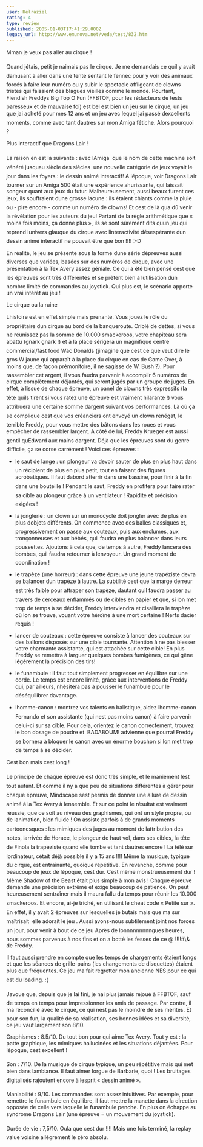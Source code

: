 ```yaml
---
user: Helraziel
rating: 4
type: review
published: 2005-01-03T17:41:29.000Z
legacy_url: http://www.emunova.net/veda/test/832.htm
---
```

Mman je veux pas aller au cirque !  

  

Quand jétais, petit je naimais pas le cirque. Je me demandais ce quil y avait damusant à aller dans une tente sentant le fennec pour y voir des animaux forcés à faire leur numéro ou y subir le spectacle affligeant de clowns tristes qui faisaient des blagues vieilles comme le monde. Pourtant, Fiendish Freddys Big Top O Fun (FFBTOF, pour les rédacteurs de tests paresseux et de mauvaise foi) est bel est bien un jeu sur le cirque, un jeu que jai acheté pour mes 12 ans et un jeu avec lequel jai passé dexcellents moments, comme avec tant dautres sur mon Amiga fétiche. Alors pourquoi ?  

  

Plus interactif que Dragons Lair !  

  

La raison en est la suivante : avec lAmiga  que le nom de cette machine soit vénéré jusquau siècle des siècles  une nouvelle catégorie de jeux voyait le jour dans les foyers : le dessin animé interactif! A lépoque, voir Dragons Lair tourner sur un Amiga 500 était une expérience ahurissante, qui laissait songeur quant aux jeux du futur. Malheureusement, aussi beaux furent ces jeux, ils souffraient dune grosse lacune : ils étaient chiants comme la pluie ou - pire encore - comme un numéro de clowns! Et cest de là qua dû venir la révélation pour les auteurs du jeu! Partant de la règle arithmétique que « moins fois moins, ça donne plus », ils se sont sûrement dits quun jeu qui reprend lunivers glauque du cirque avec linteractivité désespérante dun dessin animé interactif ne pouvait être que bon !!!! :-D   

En réalité, le jeu se présente sous la forme dune série dépreuves aussi diverses que variées, basées sur des numéros de cirque, avec une présentation à la Tex Avery assez géniale. Ce qui a été bien pensé cest que les épreuves sont très différentes et se prêtent bien à lutilisation dun nombre limité de commandes au joystick. Qui plus est, le scénario apporte un vrai intérêt au jeu !  

  

Le cirque ou la ruine  

  

Lhistoire est en effet simple mais prenante. Vous jouez le rôle du propriétaire dun cirque au bord de la banqueroute. Criblé de dettes, si vous ne réunissez pas la somme de 10.000 smackeroos, votre chapiteau sera abattu (gnark gnark !) et à la place sérigera un magnifique centre commercial/fast food Wac Donalds (jimagine que cest ce que veut dire le gros W jaune qui apparaît à la place du cirque en cas de Game Over, à moins que, de façon prémonitoire, il ne sagisse de W. Bush ?). Pour rassembler cet argent, il vous faudra parvenir à accomplir 6 numéros de cirque complètement déjantés, qui seront jugés par un groupe de juges. En effet, à lissue de chaque épreuve, un panel de clowns très expressifs (la tête quils tirent si vous ratez une épreuve est vraiment hilarante !) vous attribuera une certaine somme dargent suivant vos performances. Là où ça se complique cest que vos créanciers ont envoyé un clown renégat, le terrible Freddy, pour vous mettre des bâtons dans les roues et vous empêcher de rassembler largent. A côté de lui, Freddy Krueger est aussi gentil quEdward aux mains dargent. Déjà que les épreuves sont du genre difficile, ça se corse carrément ! Voici ces épreuves :  

- le saut de lange : un plongeur va devoir sauter de plus en plus haut dans un récipient de plus en plus petit, tout en faisant des figures acrobatiques. Il faut dabord atterrir dans une bassine, pour finir à la fin dans une bouteille ! Pendant le saut, Freddy en profitera pour faire rater sa cible au plongeur grâce à un ventilateur ! Rapidité et précision exigées !  

- la jonglerie : un clown sur un monocycle doit jongler avec de plus en plus dobjets différents. On commence avec des balles classiques et, progressivement on passe aux couteaux, puis aux enclumes, aux tronçonneuses et aux bébés, quil faudra en plus balancer dans leurs poussettes. Ajoutons à cela que, de temps à autre, Freddy lancera des bombes, quil faudra retourner à lenvoyeur. Un grand moment de coordination !  

- le trapèze (une horreur) : dans cette épreuve une jeune trapéziste devra se balancer dun trapèze à lautre. La subtilité cest que la marge derreur est très faible pour attraper son trapèze, dautant quil faudra passer au travers de cerceaux enflammés ou de cibles en papier et que, si lon met trop de temps à se décider, Freddy interviendra et cisaillera le trapèze où lon se trouve, vouant votre héroïne à une mort certaine ! Nerfs dacier requis !  

- lancer de couteaux : cette épreuve consiste à lancer des couteaux sur des ballons disposés sur une cible tournante. Attention à ne pas blesser votre charmante assistante, qui est attachée sur cette cible! En plus Freddy se remettra à larguer quelques bombes fumigènes, ce qui gêne légèrement la précision des tirs!  

- le funambule : il faut tout simplement progresser en équilibre sur une corde. Le temps est encore limité, grâce aux interventions de Freddy qui, par ailleurs, nhésitera pas à pousser le funambule pour le déséquilibrer davantage.  

- lhomme-canon : montrez vos talents en balistique, aidez lhomme-canon Fernando et son assistante (qui nest pas moins canon) à faire parvenir celui-ci sur sa cible. Pour cela, orientez le canon correctement, trouvez le bon dosage de poudre et  BADABOUM! advienne que pourra! Freddy se bornera à bloquer le canon avec un énorme bouchon si lon met trop de temps à se décider.  

  

Cest bon mais cest long !  

  

Le principe de chaque épreuve est donc très simple, et le maniement lest tout autant. Et comme il ny a que peu de situations différentes à gérer pour chaque épreuve, Mindscape sest permis de donner une allure de dessin animé à la Tex Avery à lensemble. Et sur ce point le résultat est vraiment réussie, que ce soit au niveau des graphismes, qui ont un style propre, ou de lanimation, bien fluide ! On assiste parfois à de grands moments cartoonesques : les mimiques des juges au moment de lattribution des notes, larrivée de Horace, le plongeur de haut vol, dans ses cibles, la tête de Finola la trapéziste quand elle tombe et tant dautres encore ! La télé sur lordinateur, cétait déjà possible il y a 15 ans !!!! Même la musique, typique du cirque, est entraînante, quoique répétitive. En revanche, comme pour beaucoup de jeux de lépoque, cest dur. Cest même monstrueusement dur ! Même Shadow of the Beast était plus simple à mon avis ! Chaque épreuve demande une précision extrême et exige beaucoup de patience. On peut heureusement sentraîner mais il maura fallu du temps pour réunir les 10.000 smackeroos. Et encore, ai-je triché, en utilisant le cheat code « Petite sur ». En effet, il y avait 2 épreuves sur lesquelles je butais mais que ma sur maîtrisait  elle adorait le jeu . Aussi avons-nous subtilement joint nos forces un jour, pour venir à bout de ce jeu Après de lonnnnnnnnngues heures, nous sommes parvenus à nos fins et on a botté les fesses de ce @ !!!!\#\\& de Freddy.  

Il faut aussi prendre en compte que les temps de chargements étaient longs et que les séances de grille-pains (les changements de disquettes) étaient plus que fréquentes. Ce jeu ma fait regretter mon ancienne NES pour ce qui est du loading. :(  

Javoue que, depuis que je lai fini, je nai plus jamais rejoué à FFBTOF, sauf de temps en temps pour impressionner les amis de passage. Par contre, il ma réconcilié avec le cirque, ce qui nest pas le moindre de ses mérites. Et pour son fun, la qualité de sa réalisation, ses bonnes idées et sa diversité, ce jeu vaut largement son 8/10\.  

  

Graphismes : 8.5/10\. Du tout bon pour qui aime Tex Avery. Tout y est : la patte graphique, les mimiques hallucinées et les situations déjantées. Pour lépoque, cest excellent !  

  

Son : 7/10\. De la musique de cirque typique, un peu répétitive mais qui met bien dans lambiance. Il faut aimer lorgue de Barbarie, quoi ! Les bruitages digitalisés rajoutent encore à lesprit « dessin animé ».  

  

Maniabilité : 9/10\. Les commandes sont assez intuitives. Par exemple, pour remettre le funambule en équilibre, il faut mettre la manette dans la direction opposée de celle vers laquelle le funambule penche. En plus on échappe au syndrome Dragons Lair (une épreuve = un mouvement du joystick).  

  

Durée de vie : 7,5/10\. Oula que cest dur !!!! Mais une fois terminé, la replay value voisine allègrement le zéro absolu.